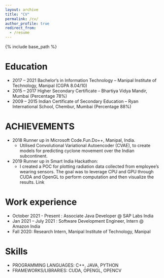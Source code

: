```yaml
---
layout: archive
title: "CV"
permalink: /cv/
author_profile: true
redirect_from:
  - /resume
---
```


{% include base_path %}

Education
======
* 2017 – 2021 Bachelor‘s in Information Technology – Manipal Institute of Technology, Manipal (CGPA 8.04/10)
* 2015 – 2017 Higher Secondary Certificate – Bhartiya Vidya Mandir, Mumbai (Percentage 78%)
* 2009 – 2015 Indian Certificate of Secondary Education – Ryan International School, Chembur, Mumbai (Percentage 88%)  

ACHIEVEMENTS
===
* 2018 Runner up in Microsoft Code.Fun.Do++, Manipal, India.
  * Utilised Convolutional Variational Autoencoder (CVAE), to create models for predicting cyclone movement over
    the Indian subcontinent.
* 2019 Runner up in Smart India Hackathon:
  * I created a POC for plotting radiation data collected from employee’s wearing sensors. The goal was to leverage
    CPU and GPU through CUDA and OpenGL to perform computation and then visualize the results. Link


Work experience
======
* October 2021 - Present : Associate Java Developer @ SAP Labs India
* Jan 2021 – July 2021 : Software Development Engineer, Intern @ Amazon India
* Fall 2020: Research Intern, Manipal Institute of Technology, Manipal

Skills
======
* PROGRAMMING LANGUAGES: C++, JAVA, PYTHON
* FRAMEWORKS/LIBRARIES: CUDA, OPENGL, OPENCV

